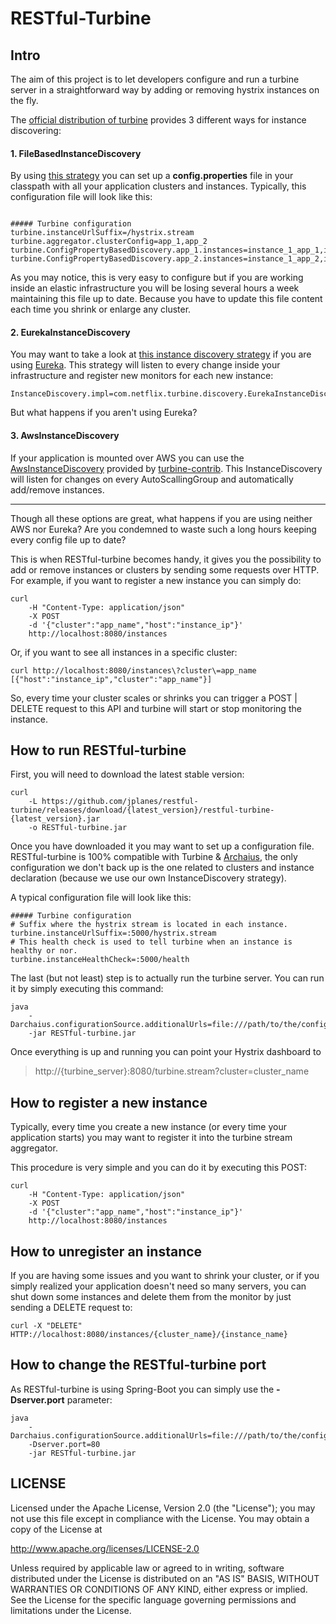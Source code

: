 RESTful-Turbine
======

Intro
-------

The aim of this project is to let developers configure and run a turbine server in a straightforward way by adding or removing hystrix instances on the fly.

The [official distribution of turbine](https://github.com/Netflix/Turbine) provides 3 different ways for instance discovering:

#### 1. FileBasedInstanceDiscovery

By using [this strategy](https://github.com/Netflix/Turbine/wiki/Configuration-(1.x)#filebasedinstancediscovery-impl) you can set up a **config.properties** file in your classpath with all your application clusters and instances. Typically, this configuration file will look like this:

```

##### Turbine configuration
turbine.instanceUrlSuffix=/hystrix.stream
turbine.aggregator.clusterConfig=app_1,app_2
turbine.ConfigPropertyBasedDiscovery.app_1.instances=instance_1_app_1,instance_2_app_1
turbine.ConfigPropertyBasedDiscovery.app_2.instances=instance_1_app_2,instance_2_app_2

```
As you may notice, this is very easy to configure but if you are working inside an elastic infrastructure you will be losing several hours a week maintaining this file up to date. Because you have to update this file content each time you shrink or enlarge any cluster. 

#### 2. EurekaInstanceDiscovery

You may want to take a look at [this instance discovery strategy](https://github.com/Netflix/Turbine/wiki/Configuration-(1.x)#eurekainstancediscovery-impl) if you are using [Eureka](https://github.com/Netflix/eureka). This strategy will listen to every change inside your infrastructure and register new monitors for each new instance:

```
InstanceDiscovery.impl=com.netflix.turbine.discovery.EurekaInstanceDiscovery.class
```

But what happens if you aren't using Eureka?

#### 3. AwsInstanceDiscovery

If your application is mounted over AWS you can use the [AwsInstanceDiscovery](https://javalibs.com/artifact/com.netflix.turbine/turbine-contrib?className=com.netflix.turbine.discovery.AwsInstanceDiscovery&source) provided by [turbine-contrib](https://mvnrepository.com/artifact/com.netflix.turbine/turbine-contrib/1.0.0).
This InstanceDiscovery will listen for changes on every AutoScallingGroup and automatically add/remove instances.

-------

Though all these options are great, what happens if you are using neither AWS nor Eureka? Are you condemned to waste such a long hours keeping every config file up to date?

This is when RESTful-turbine becomes handy, it gives you the possibility to add or remove instances or clusters by sending some requests over HTTP. For example, if you want to register a new instance you can simply do:

```
curl 
    -H "Content-Type: application/json" 
    -X POST 
    -d '{"cluster":"app_name","host":"instance_ip"}'
    http://localhost:8080/instances
```

Or, if you want to see all instances in a specific cluster:

```
curl http://localhost:8080/instances\?cluster\=app_name
[{"host":"instance_ip","cluster":"app_name"}]
```

So, every time your cluster scales or shrinks you can trigger a POST | DELETE request to this API and turbine will start or stop monitoring the instance.
 
How to run RESTful-turbine
-------

First, you will need to download the latest stable version:

```
curl 
    -L https://github.com/jplanes/restful-turbine/releases/download/{latest_version}/restful-turbine-{latest_version}.jar 
    -o RESTful-turbine.jar
```

Once you have downloaded it you may want to set up a configuration file. RESTful-turbine is 100% compatible with Turbine & [Archaius](https://github.com/Netflix/archaius/wiki/Getting-Started), the only configuration we don't back up is the one related to clusters and instance declaration (because we use our own InstanceDiscovery strategy).
 
 A typical configuration file will look like this:

```
##### Turbine configuration
# Suffix where the hystrix stream is located in each instance.
turbine.instanceUrlSuffix=:5000/hystrix.stream
# This health check is used to tell turbine when an instance is healthy or nor.
turbine.instanceHealthCheck=:5000/health
```

The last (but not least) step is to actually run the turbine server. You can run it by simply executing this command:

```
java 
    -Darchaius.configurationSource.additionalUrls=file:///path/to/the/config.properties 
    -jar RESTful-turbine.jar
```
Once everything is up and running you can point your Hystrix dashboard to 

> http://{turbine_server}:8080/turbine.stream?cluster=cluster_name

How to register a new instance
-------

Typically, every time you create a new instance (or every time your application starts) you may want to register it into the turbine stream aggregator.

This procedure is very simple and you can do it by executing this POST: 

```
curl 
    -H "Content-Type: application/json" 
    -X POST 
    -d '{"cluster":"app_name","host":"instance_ip"}'
    http://localhost:8080/instances
```

How to unregister an instance
-------

If you are having some issues and you want to shrink your cluster, or if you simply realized your application doesn't need so many servers, you can shut down some instances and delete them from the monitor by just sending a DELETE request to:

```
curl -X "DELETE" HTTP://localhost:8080/instances/{cluster_name}/{instance_name}
```

How to change the RESTful-turbine port
-------

As RESTful-turbine is using Spring-Boot you can simply use the **-Dserver.port** parameter:

```
java 
    -Darchaius.configurationSource.additionalUrls=file:///path/to/the/config.properties 
    -Dserver.port=80
    -jar RESTful-turbine.jar
```

LICENSE
-----

Licensed under the Apache License, Version 2.0 (the "License"); you may not use this file except in compliance with the License. You may obtain a copy of the License at

http://www.apache.org/licenses/LICENSE-2.0

Unless required by applicable law or agreed to in writing, software distributed under the License is distributed on an "AS IS" BASIS, WITHOUT WARRANTIES OR CONDITIONS OF ANY KIND, either express or implied. See the License for the specific language governing permissions and limitations under the License.


